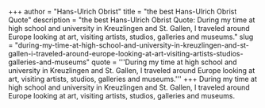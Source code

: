 +++
author = "Hans-Ulrich Obrist"
title = "the best Hans-Ulrich Obrist Quote"
description = "the best Hans-Ulrich Obrist Quote: During my time at high school and university in Kreuzlingen and St. Gallen, I traveled around Europe looking at art, visiting artists, studios, galleries and museums."
slug = "during-my-time-at-high-school-and-university-in-kreuzlingen-and-st-gallen-i-traveled-around-europe-looking-at-art-visiting-artists-studios-galleries-and-museums"
quote = '''During my time at high school and university in Kreuzlingen and St. Gallen, I traveled around Europe looking at art, visiting artists, studios, galleries and museums.'''
+++
During my time at high school and university in Kreuzlingen and St. Gallen, I traveled around Europe looking at art, visiting artists, studios, galleries and museums.
